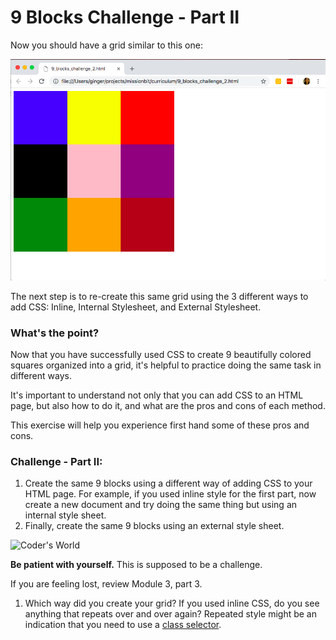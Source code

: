 # 9 Blocks Challenge - Part II

Now you should have a grid similar to this one:

![grid](grid.png)

The next step is to re-create this same grid using the 3 different ways to add CSS: Inline, Internal Stylesheet, and External Stylesheet.



### What's the point?

Now that you have successfully used CSS to create 9 beautifully colored squares organized into a grid, it's helpful to practice doing the same task in different ways.

It's important to understand not only that you can add  CSS to an HTML page, but also how to do it, and what are the pros and cons of each method.

This exercise will help you experience first hand some of these pros and cons.



### Challenge - Part II:

1. Create the same 9 blocks using a different way of adding CSS to your HTML page. For example, if you used inline style for the first part, now create a new document and try doing the same thing but using an internal style sheet.
2. Finally, create the same 9 blocks using an external style sheet.

![Coder's World](https://i.pinimg.com/474x/3b/74/93/3b749333723d1e379fc3731d16949e8b--meme-html-css.jpg)



__Be patient with yourself.__ This is supposed to be a challenge.

If you are feeling lost, review Module 3, part 3.

1. Which way did you create your grid? If you used inline CSS, do you see anything that repeats over and over again? Repeated style might be an indication that you need to use a [class selector](https://www.w3schools.com/css/css_syntax.asp).




